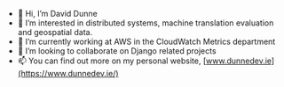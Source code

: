 - 👋 Hi, I’m David Dunne
- 👀 I’m interested in distributed systems, machine translation evaluation and geospatial data.
- 🌱 I’m currently working at AWS in the CloudWatch Metrics department
- 💞️ I’m looking to collaborate on Django related projects
- 📫 You can find out more on my personal website, [www.dunnedev.ie](https://www.dunnedev.ie/)

<!---
ddunne6/ddunne6 is a ✨ special ✨ repository because its `README.md` (this file) appears on your GitHub profile.
You can click the Preview link to take a look at your changes.
--->
